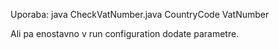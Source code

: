 Uporaba: java CheckVatNumber.java CountryCode VatNumber

Ali pa enostavno v run configuration dodate parametre.

